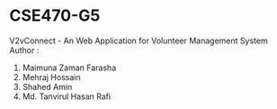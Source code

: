 # CSE470-G5
V2vConnect - An Web Application for Volunteer Management System
Author :
1. Maimuna Zaman Farasha
2. Mehraj Hossain
3. Shahed Amin
4. Md. Tanvirul Hasan Rafi
